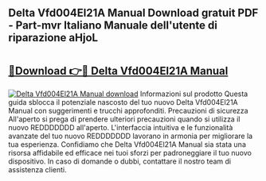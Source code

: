 ## Delta Vfd004El21A Manual Download gratuit PDF - Part-mvr Italiano Manuale dell'utente di riparazione aHjoL

# <h2><a href="http://dfdontn.blite.top/?on=Delta+Vfd004El21A+Manual">🔗Download 👉🔴 Delta Vfd004El21A Manual</a></h2>

[![Delta Vfd004El21A Manual download](https://i.imgur.com/lujVjoI.png)](http://dfdontn.blite.top/?on=Delta+Vfd004El21A+Manual)
Informazioni sul prodotto Questa guida sblocca il potenziale nascosto del tuo nuovo Delta Vfd004El21A Manual con suggerimenti e trucchi approfonditi. Precauzioni di sicurezza All'aperto si prega di prendere ulteriori precauzioni quando si utilizza il nuovo REDDDDDDD all'aperto. L'interfaccia intuitiva e le funzionalità avanzate del tuo nuovo REDDDDDDD lavorano in armonia per migliorare la tua esperienza. Confidiamo che Delta Vfd004El21A Manual sia stata una risorsa affidabile ed efficace nei tuoi sforzi per padroneggiare il tuo nuovo dispositivo. In caso di domande o dubbi, contattare il nostro team di assistenza clienti.
